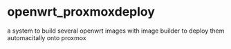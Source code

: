 # openwrt_proxmoxdeploy
a system to build several openwrt images with image builder to deploy them automacitally onto proxmox
